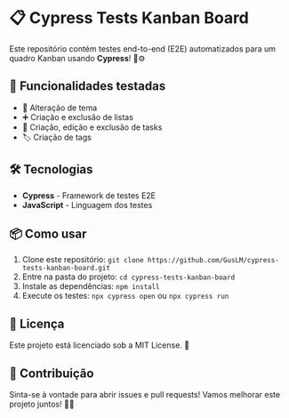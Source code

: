 <!DOCTYPE html>
<html lang="pt-BR">
<head>
  <meta charset="UTF-8" />
  <title>README - Cypress Tests Kanban Board</title>
</head>
<body>
  <h1>📋 Cypress Tests Kanban Board</h1>

  <p>Este repositório contém testes end-to-end (E2E) automatizados para um quadro Kanban usando <strong>Cypress</strong>! 🧪⚙️</p>

  <h2>🚀 Funcionalidades testadas</h2>
  <ul>
    <li>🎨 Alteração de tema</li>
    <li>➕ Criação e exclusão de listas</li>
    <li>📝 Criação, edição e exclusão de tasks</li>
    <li>🏷️ Criação de tags</li>
  </ul>

  <h2>🛠️ Tecnologias</h2>
  <ul>
    <li><strong>Cypress</strong> - Framework de testes E2E</li>
    <li><strong>JavaScript</strong> - Linguagem dos testes</li>
  </ul>

  <h2>📦 Como usar</h2>
  <ol>
    <li>Clone este repositório: <code>git clone https://github.com/GusLM/cypress-tests-kanban-board.git</code></li>
    <li>Entre na pasta do projeto: <code>cd cypress-tests-kanban-board</code></li>
    <li>Instale as dependências: <code>npm install</code></li>
    <li>Execute os testes: <code>npx cypress open</code> ou <code>npx cypress run</code></li>
  </ol>

  <h2>📄 Licença</h2>
  <p>Este projeto está licenciado sob a MIT License. 📜</p>

  <h2>🤝 Contribuição</h2>
  <p>Sinta-se à vontade para abrir issues e pull requests! Vamos melhorar este projeto juntos! 💪✨</p>
</body>
</html>
